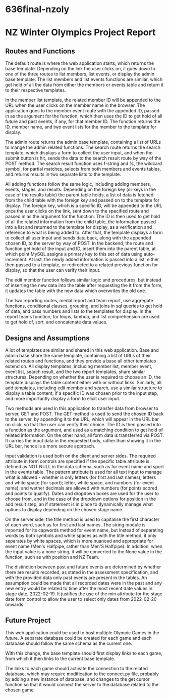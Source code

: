 # 636final-nzoly
# NZ Winter Olympics Project Report

## Routes and Functions

The default route is where the web application starts, which returns the base template. Depending on the link the user clicks on, it goes down to one of the three routes to list members, list events, or display the admin base template. The list members and list events functions are similar, which get hold of all the data from either the members or events table and return it to their respective templates. 

In the member list template, the related member ID will be appended to the URL when the user clicks on the member name in the browser. The application goes to the member event route with the appended ID, passed in as the argument for the function, which then uses the ID to get hold of all future and past events, if any, for that member ID. The function returns the ID, member name, and two event lists for the member to the template for display. 

The admin route returns the admin base template, containing a list of URLs to mange the admin related functions. The search route returns the search template, which displays a form to collect the user input, and when the submit button is hit, sends the data to the search result route by way of the POST method. The search result function uses f-string and %, the wildcard symbol, for partial matches, selects from both members and events tables, and returns results in two separate lists to the template.

All adding functions follow the same logic, including adding members, events, stages, and results. Depending on the foreign key (or keys in the case of the results table) the parent table holds, a list of data is fetched from the child table with the foreign key and passed on to the template for display. The foreign key, which is a specific ID, will be appended to the URL once the user clicks on the link, sent down to the specified route and passed in as the argument for the function. The ID is then used to get hold of all the related information from the child table, the information passed into a list and returned to the template for display, as a verification and reference to what is being added to. After that, the template displays a form to collect all user input and sends data back, along with the appended chosen ID, to the server by way of POST. In the backend, the route and function get hold of the input and ID, insert them into the parent table, at which point MySQL assigns a primary key to this set of data using auto-increment. At last, the newly added information is passed into a list, either then passed to a template, or redirected to a related previous function for display, so that the user can verify their input.

The edit member function follows similar logic and procedures, but instead of inserting the new data into the table after requesting the it from the form, it updates the table with the new data which overwrites the old one.    

The two reporting routes, medal report and team report, use aggregate functions, conditional clauses, grouping, and joins in sql queries to get hold of data, and pass numbers and lists to the templates for display. In the report teams function, for loops, lambda, and list comprehension are used to get hold of, sort, and concatenate data values. 

## Designs and Assumptions 

A lot of templates are similar and shared in this web application. Base and admin base share the same template, containing a list of URLs of their related routes and functions, and they provide a base all other templates extend on. All display templates, including member list, member event, event list, search result, and the two report templates, share similar structures. Depending on whether the user is required to choose an ID, the template displays the table content either with or without links. Similarly, all add templates, including edit member and search, use a similar structure to display a table content, if a specific ID was chosen prior to the input step, and more importantly display a form to elicit user input.  

Two methods are used in this application to transfer data from browser to server, GET and POST. The GET method is used to send the chosen ID back to the server, by appending it to the URL, which will appear in the URL bar on click, so that the user can verify their choice. The ID is then passed into a function as the argument, and used as a matching condition to get hold of related information. On the other hand, all form data is transferred via POST. It carries the input data in the requested body, rather than showing it in the URL bar, hence is a more secure approach.       

Input validation is used both on the client and server sides. The required attribute in form controls are specified if the specific table attribute is defined as NOT NULL in the data schema, such as for event name and sport in the events table. The pattern attribute is used for all text input to manage what is allowed - whether is only letters (for first and last names); letters and white space (for sport); letter, white space, and numbers (for event name); and wether decimals are allowed with numbers (for points scored and points to qualify). Dates and dropdown boxes are used for the user to choose from, and in the case of the dropdown options for position in the add result step, an if statement is in place to dynamically manage what options to display depending on the chosen stage name. 

On the server side, the title method is used to capitalise the first character of each word, such as for first and last names. The string module is imported for its capwords method for event name, but instead of separating words by both symbols and white spaces as with the title method, it only separates by white spaces, which is more nuanced and appropriate for event name (Men's Halfpipe, rather than Men'S Halfpipe). In addition, when the input value is a none string, it will be converted to the None value in the function, such as with position and NZ Team. 

The distinction between past and future events are determined by whether there are results recorded, as stated in the assessment specification, and with the provided data only past events are present in the tables. An assumption could be made that all recorded dates were in the past and any new entry would be related to time after the most recent date values in stage date, 2022-02-19. It justifies the use of the min attribute for the stage date form control to allow the user to select only dates from 2022-02-20 onwards.

## Future Project 

This web application could be used to host multiple Olympic Games in the future. A separate database could be created for each game and each database should follow the same schema as the current one. 

With this change, the base template should first display links to each game, from which it then links to the current base template. 

The links to each game should activate the connection to the related database, which may require modification to the connect.py file, probably by adding a new instance of database, and changes to the get cursor function so that it would connect the server to the database related to the chosen game.

